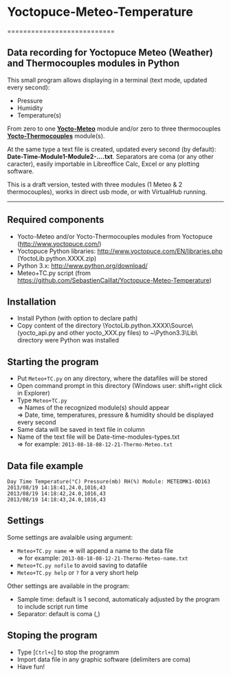 # Yoctopuce-Meteo-Temperature
===========================

## Data recording for Yoctopuce Meteo (Weather) and Thermocouples modules in Python 

This small program allows displaying in a terminal (text mode, updated every second):
* Pressure
* Humidity
* Temperature(s)

From zero to one **[Yocto-Meteo](http://www.yoctopuce.com/EN/products/capteurs-usb/yocto-meteo)**
module and/or zero to three thermocouples
**[Yocto-Thermocouples](http://www.yoctopuce.com/EN/products/usb-sensors/yocto-thermocouple)** module(s).

At the same type a text file is created, updated every second (by default): **Date-Time-Module1-Module2-....txt**. 
Separators are coma (or any other caracter), easily importable in Libreoffice Calc, Excel or any plotting software.

This is a draft version, tested with three modules (1 Meteo & 2 thermocouples),
works in direct usb mode, or with VirtualHub running.

***

## Required components

* Yocto-Meteo and/or Yocto-Thermocouples modules from Yoctopuce (http://www.yoctopuce.com/)
* Yoctopuce Python libraries: http://www.yoctopuce.com/EN/libraries.php (YoctoLib.python.XXXX.zip)
* Python 3.x: http://www.python.org/download/
* Meteo+TC.py script (from https://github.com/SebastienCaillat/Yoctopuce-Meteo-Temperature)

## Installation

* Install Python (with option to declare path)
* Copy content of the directory \YoctoLib.python.XXXX\Source\ (yocto_api.py and other yocto_XXX.py files)
to ~\Python3.3\Lib\ directory were Python was installed

## Starting the program 

* Put `Meteo+TC.py` on any directory, where the datafiles will be stored
* Open command prompt in this directory (Windows user: shift+right click in Explorer)
* Type `Meteo+TC.py`  
=> Names of the recognized module(s) should appear  
=> Date, time, temperatures, pressure & humidity should be displayed every second
* Same data will be saved in text file in column 
* Name of the text file will be Date-time-modules-types.txt  
=> for example: `2013-08-18-08-12-21-Thermo-Meteo.txt`

## Data file example

```
Day Time Temperature(°C) Pressure(mb) RH(%) Module: METEOMK1-0D163  
2013/08/19 14:18:41,24.0,1016,43  
2013/08/19 14:18:42,24.0,1016,43  
2013/08/19 14:18:43,24.0,1016,43  
```
## Settings
Some settings are avalaible using argument:
* `Meteo+TC.py name` => will append a name to the data file  
=> for example: `2013-08-18-08-12-21-Thermo-Meteo-name.txt`
* `Meteo+TC.py nofile` to avoid saving to datafile
* `Meteo+TC.py help` or `?` for a very short help  

Other settings are available in the program:
* Sample time: default is 1 second, automaticaly adjusted by the program to include script run time 
* Separator: default is coma (,)

## Stoping the program

* Type [`Ctrl+c`] to stop the programm
* Import data file in any graphic software (delimiters are coma)
* Have fun!

